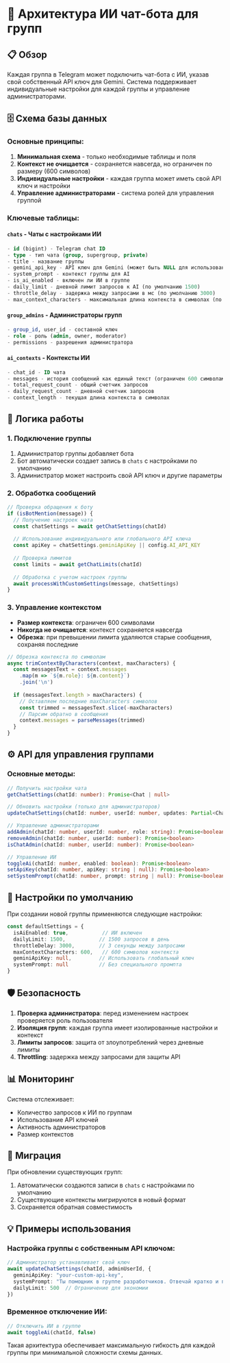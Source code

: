 # 🤖 Архитектура ИИ чат-бота для групп

## 📋 Обзор

Каждая группа в Telegram может подключить чат-бота с ИИ, указав свой собственный API ключ для Gemini. Система поддерживает индивидуальные настройки для каждой группы и управление администраторами.

## 🗄️ Схема базы данных

### Основные принципы:
1. **Минимальная схема** - только необходимые таблицы и поля
2. **Контекст не очищается** - сохраняется навсегда, но ограничен по размеру (600 символов)
3. **Индивидуальные настройки** - каждая группа может иметь свой API ключ и настройки
4. **Управление администраторами** - система ролей для управления группой

### Ключевые таблицы:

#### `chats` - Чаты с настройками ИИ
```sql
- id (bigint) - Telegram chat ID
- type - тип чата (group, supergroup, private)
- title - название группы
- gemini_api_key - API ключ для Gemini (может быть NULL для использования глобального)
- system_prompt - контекст группы для AI
- is_ai_enabled - включен ли ИИ в группе
- daily_limit - дневной лимит запросов к AI (по умолчанию 1500)
- throttle_delay - задержка между запросами в мс (по умолчанию 3000)
- max_context_characters - максимальная длина контекста в символах (по умолчанию 600)
```

#### `group_admins` - Администраторы групп
```sql
- group_id, user_id - составной ключ
- role - роль (admin, owner, moderator)
- permissions - разрешения администратора
```

#### `ai_contexts` - Контексты ИИ
```sql
- chat_id - ID чата
- messages - история сообщений как единый текст (ограничен 600 символами)
- total_request_count - общий счетчик запросов
- daily_request_count - дневной счетчик запросов
- context_length - текущая длина контекста в символах
```

## 🚀 Логика работы

### 1. Подключение группы
1. Администратор группы добавляет бота
2. Бот автоматически создает запись в `chats` с настройками по умолчанию
3. Администратор может настроить свой API ключ и другие параметры

### 2. Обработка сообщений
```typescript
// Проверка обращения к боту
if (isBotMention(message)) {
  // Получение настроек чата
  const chatSettings = await getChatSettings(chatId)
  
  // Использование индивидуального или глобального API ключа
  const apiKey = chatSettings.geminiApiKey || config.AI_API_KEY
  
  // Проверка лимитов
  const limits = await getChatLimits(chatId)
  
  // Обработка с учетом настроек группы
  await processWithCustomSettings(message, chatSettings)
}
```

### 3. Управление контекстом
- **Размер контекста**: ограничен 600 символами
- **Никогда не очищается**: контекст сохраняется навсегда
- **Обрезка**: при превышении лимита удаляются старые сообщения, сохраняя последние

```typescript
// Обрезка контекста по символам
async trimContextByCharacters(context, maxCharacters) {
  const messagesText = context.messages
    .map(m => `${m.role}: ${m.content}`)
    .join('\n')
    
  if (messagesText.length > maxCharacters) {
    // Оставляем последние maxCharacters символов
    const trimmed = messagesText.slice(-maxCharacters)
    // Парсим обратно в сообщения
    context.messages = parseMessages(trimmed)
  }
}
```

## ⚙️ API для управления группами

### Основные методы:

```typescript
// Получить настройки чата
getChatSettings(chatId: number): Promise<Chat | null>

// Обновить настройки (только для администраторов)
updateChatSettings(chatId: number, userId: number, updates: Partial<ChatSettings>): Promise<boolean>

// Управление администраторами
addAdmin(chatId: number, userId: number, role: string): Promise<boolean>
removeAdmin(chatId: number, userId: number): Promise<boolean>
isChatAdmin(chatId: number, userId: number): Promise<boolean>

// Управление ИИ
toggleAi(chatId: number, enabled: boolean): Promise<boolean>
setApiKey(chatId: number, apiKey: string | null): Promise<boolean>
setSystemPrompt(chatId: number, prompt: string | null): Promise<boolean>
```

## 🔧 Настройки по умолчанию

При создании новой группы применяются следующие настройки:

```typescript
const defaultSettings = {
  isAiEnabled: true,           // ИИ включен
  dailyLimit: 1500,           // 1500 запросов в день
  throttleDelay: 3000,        // 3 секунды между запросами
  maxContextCharacters: 600,   // 600 символов контекста
  geminiApiKey: null,         // Использовать глобальный ключ
  systemPrompt: null          // Без специального промпта
}
```

## 🛡️ Безопасность

1. **Проверка администратора**: перед изменением настроек проверяется роль пользователя
2. **Изоляция групп**: каждая группа имеет изолированные настройки и контекст
3. **Лимиты запросов**: защита от злоупотреблений через дневные лимиты
4. **Throttling**: задержка между запросами для защиты API

## 📊 Мониторинг

Система отслеживает:
- Количество запросов к ИИ по группам
- Использование API ключей
- Активность администраторов
- Размер контекстов

## 🔄 Миграция

При обновлении существующих групп:
1. Автоматически создаются записи в `chats` с настройками по умолчанию
2. Существующие контексты мигрируются в новый формат
3. Сохраняется обратная совместимость

## 💡 Примеры использования

### Настройка группы с собственным API ключом:
```typescript
// Администратор устанавливает свой ключ
await updateChatSettings(chatId, adminUserId, {
  geminiApiKey: "your-custom-api-key",
  systemPrompt: "Ты помощник в группе разработчиков. Отвечай кратко и по делу.",
  dailyLimit: 500  // Ограничение для экономии
})
```

### Временное отключение ИИ:
```typescript
// Отключить ИИ в группе
await toggleAi(chatId, false)
```

Такая архитектура обеспечивает максимальную гибкость для каждой группы при минимальной сложности схемы данных. 